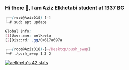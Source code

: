 ### Hi there 👋, I am Aziz Elkhetabi student at 1337 BG

<!--
**Aziz018/Aziz018** is a ✨ _special_ ✨ repository because its `README.md` (this file) appears on your GitHub profile.

Here are some ideas to get you started:

- 🔭 I’m currently working on ... so_long
- 🌱 I’m currently learning ... C and C++
- 👯 I’m looking to collaborate on ...
- 🤔 I’m looking for help with ...
- 💬 Ask me about ...
- 📫 How to reach me: ...
- 😄 Pronouns: ... He/ Him
- ⚡ Fun fact: ...
-->
```css
┌──(root@Aziz018)-[~]
└─# sudo apt update

Global Info:
[1]Username: aelkheta
[2]Discord: .gg/0x617a697a

┌──(root@Aziz018)-[~/Desktop/push_swap]
└─# ./push_swap 1 2 3
```
<a href="https://github.com/oakoudad/badge42"><img src="https://badge.mediaplus.ma/greenbinary/aelkheta" alt="aelkheta's 42 stats" /></a>

